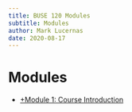 ```yaml
---
title: BUSE 120 Modules
subtitle: Modules
author: Mark Lucernas
date: 2020-08-17
---
```



# Modules

- [+Module 1: Course Introduction](module-1/index)

